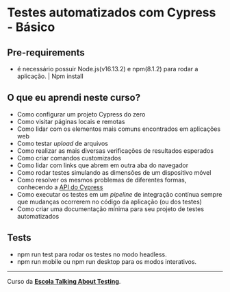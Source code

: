 # Testes automatizados com Cypress - Básico

## Pre-requirements
- é necessário possuir Node.js(v16.13.2) e npm(8.1.2) para rodar a aplicação. 
| Npm install

## O que eu aprendi neste curso?

- Como configurar um projeto Cypress do zero
- Como visitar páginas locais e remotas
- Como lidar com os elementos mais comuns encontrados em aplicações web
- Como testar _upload_ de arquivos
- Como realizar as mais diversas verificações de resultados esperados
- Como criar comandos customizados
- Como lidar com links que abrem em outra aba do navegador
- Como rodar testes simulando as dimensões de um dispositivo móvel
- Como resolver os mesmos problemas de diferentes formas, conhecendo a [API do Cypress](https://docs.cypress.io/api/table-of-contents)
- Como executar os testes em um _pipeline_ de integração contínua sempre que mudanças ocorrerem no código da aplicação (ou dos testes)
- Como criar uma documentação mínima para seu projeto de testes automatizados

## Tests
- npm run test para rodar os testes no modo headless. 
- npm run mobile ou npm run desktop para os modos interativos. 
___

Curso da [**Escola Talking About Testing**](https://udemy.com/user/walmyr).
